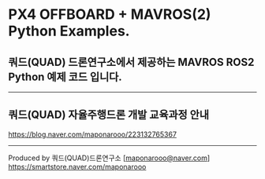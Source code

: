 # PX4 OFFBOARD + MAVROS(2) Python Examples.

## 쿼드(QUAD) 드론연구소에서 제공하는 MAVROS ROS2 Python 예제 코드 입니다.     
---

## 쿼드(QUAD) 자율주행드론 개발 교육과정 안내    
https://blog.naver.com/maponarooo/223132765367    

---

Produced by 쿼드(QUAD)드론연구소 [maponarooo@naver.com] https://smartstore.naver.com/maponarooo
